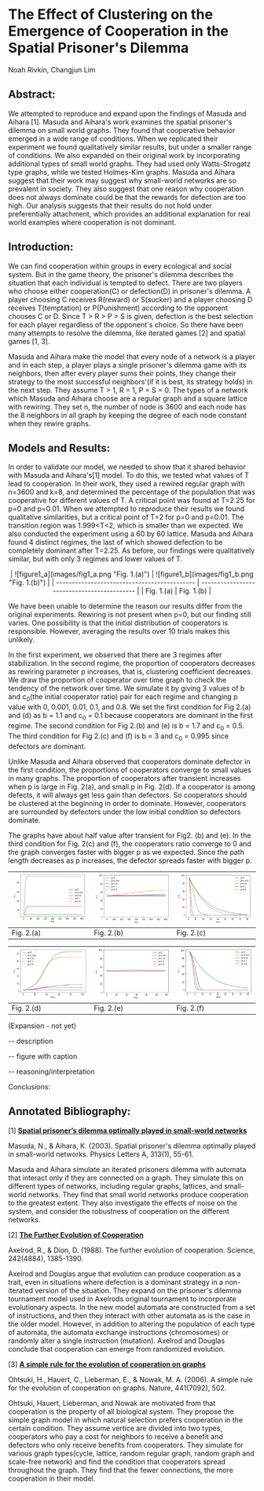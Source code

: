 # The Effect of Clustering on the Emergence of Cooperation in the Spatial Prisoner's Dilemma

Noah Rivkin, Changjun Lim

## Abstract:

We attempted to reproduce and expand upon the findings of Masuda and Aihara [1]. Masuda and Aihara's work examines the spatial prisoner's dilemma on small world graphs. They found that cooperative behavior emerged in a wide range of conditions. When we replicated their experiment we found qualitatively similar results, but under a smaller range of conditions. We also expanded on their original work by incorporating additional types of small world graphs. They had used only Watts-Strogatz type graphs, while we tested Holmes-Kim graphs. Masuda and Aihara suggest that their work may suggest why small-world networks are so prevalent in society. They also suggest that one reason why cooperation does not always dominate could be that the rewards for defection are too high. Our analysis suggests that their results do not hold under preferentially attachment, which provides an additional explanation for real world examples where cooperation is not dominant.


## Introduction:

We can find cooperation within groups in every ecological and social system. But in the game theory, the prisoner's dilemma describes the situation that each individual is tempted to defect. There are two players who choose either cooperation(C) or defection(D) in prisoner's dilemma. A player choosing C receives R(reward) or S(sucker) and a player choosing D receives T(temptation) or P(Punishment) according to the opponent chooses C or D. Since T > R > P > S is given, defection is the best selection for each player regardless of the opponent's choice. So there have been many attempts to resolve the dilemma, like iterated games [2] and spatial games [1, 3].

Masuda and Aihara make the model that every node of a network is a player and in each step, a player plays a single prisoner's dilemma game with its neighbors, then after every player sums their points, they change their strategy to the most successful neighbors'(if it is best, its strategy holds) in the next step. They assume T > 1, R = 1, P = S = 0. The types of a network which Masuda and Aihara choose are a regular graph and a square lattice with rewiring. They set n, the number of node is 3600 and each node has the 8 neighbors in all graph by keeping the degree of each node constant when they rewire graphs. 


## Models and Results:

In order to validate our model, we needed to show that it shared behavior with Masuda and Aihara's[1] model. To do this, we tested what values of T lead to cooperation. In their work, they used a rewired regular graph with n=3600 and k=8, and determined the percentage of the population that was cooperative for different values of T. A critical point was found at T=2.25 for p=0 and p=0.01. When we attempted to reproduce their results we found qualitative similarities, but a critical point of T=2 for p=0 and p=0.01. The transition region was 1.999<T<2, which is smaller than we expected. We also conducted the experiment using a 60 by 60 lattice. Masuda and Aihara found 4 distinct regimes, the last of which showed defection to be completely dominant after T=2.25. As before, our findings were qualitatively similar, but with only 3 regimes and lower values of T. 

<center>
| ![figure1_a](images/fig1_a.png "Fig. 1.(a)") | ![figure1_b](images/fig1_b.png "Fig. 1.(b)") |
| -------------------------------------------- | ------------------------------------------- |
|                   Fig. 1.(a)                 |                   Fig. 1.(b)               |
</center>

We have been unable to determine the reason our results differ from the original experiments. Rewiring is not present when p=0, but our finding still varies. One possibility is that the initial distribution of cooperators is responsible. However, averaging the results over 10 trials makes this unlikely.


 
In the first experiment, we observed that there are 3 regimes after stabilization. In the second regime, the proportion of cooperators decreases as rewiring parameter p increases, that is, clustering coefficient decreases. We draw the proportion of cooperator over time graph to check the tendency of the network over time. We simulate it by giving 3 values of b and c<sub>0</sub>(the initial cooperator ratio) pair for each regime and changing p value with 0, 0.001, 0.01, 0.1, and 0.8. We set the first condition for Fig 2.(a) and (d) as b = 1.1 and c<sub>0</sub> = 0.1 because cooperators are dominant in the first regime. The second condition for Fig 2.(b) and (e) is b = 1.7 and c<sub>0</sub> = 0.5. The third condition for Fig 2.(c) and (f) is b = 3 and c<sub>0</sub> = 0.995 since defectors are dominant.
 
Unlike Masuda and Aihara observed that cooperators dominate defector in the first condition, the proportions of cooperators converge to small values in many graphs. The proportion of cooperators after transient increases when p is large in Fig. 2(a), and small p in Fig. 2(d). If a cooperator is among defects, it will always get less gain than defectors. So cooperators should be clustered at the beginning in order to dominate. However, cooperators are surrounded by defectors under the low initial condition so defectors dominate.

The graphs have about half value after transient for Fig2. (b) and (e). 
In the third condition for Fig. 2(c) and (f), the cooperators ratio converge to 0 and the graph converges faster with bigger p as we expected. Since the path length decreases as p increases, the defector spreads faster with bigger p.

| ![figure2_a](images/fig2_a.png "Fig. 2.(a)") | ![figure2_b](images/fig2_b.png "Fig. 2.(b)") | ![figure2_c](images/fig2_c.png "Fig. 2.(c)") |
| -------------------------------------------- | -------------------------------------------- | -------------------------------------------- |
|                  Fig. 2.(a)                  |                  Fig. 2.(b)               |               Fig. 2.(c)                  |

| ![figure2_d](images/fig2_d.png "Fig. 2.(d)") | ![figure2_e](images/fig2_e.png "Fig. 2.(e)") | ![figure2_f](images/fig2_f.png "Fig. 2.(f)") |
| -------------------------------------------- | -------------------------------------------- | -------------------------------------------- |
|                   Fig. 2.(d)                 |                 Fig. 2.(e)                |             Fig. 2.(f)                  |


(Expansion - not yet)

-- description

-- figure with caption

-- reasoning/interpretation

Conclusions:


## Annotated Bibliography:

[1] [**Spatial prisoner’s dilemma optimally played in small-world networks**](http://www.sciencedirect.com/science/article/pii/S0375960103006935#bBIB002)

Masuda, N., & Aihara, K. (2003). Spatial prisoner's dilemma optimally played in small-world networks. Physics Letters A, 313(1), 55-61.

Masuda and Aihara simulate an iterated prisoners dilemma with automata that interact only if they are connected on a graph. They simulate this on different types of networks, including regular graphs, lattices, and small-world networks. They find that small world networks produce cooperation to the greatest extent. They also investigate the effects of noise on the system, and consider the robustness of cooperation on the different networks.

[2] [**The Further Evolution of Cooperation**](http://www.jstor.org/stable/1702320)

Axelrod, R., & Dion, D. (1988). The further evolution of cooperation. Science, 242(4884), 1385-1390.

Axelrod and Douglas argue that evolution can produce cooperation as a trait, even in situations where defection is a dominant strategy in a non-iterated version of the situation. They expand on the prisoner's dilemma tournament model used in Axelrods original tournament to incorporate evolutionary aspects. In the new model automata are constructed from a set of instructions, and then they interact with other automata as is the case in the older model. However, in addition to altering the population of each type of automata, the automata exchange instructions (chromosomes) or randomly alter a single instruction (mutation). Axelrod and Douglas conclude that cooperation can emerge from randomized evolution.

[3] [**A simple rule for the evolution of cooperation on graphs**](https://www.ncbi.nlm.nih.gov/pmc/articles/PMC2430087/)

Ohtsuki, H., Hauert, C., Lieberman, E., & Nowak, M. A. (2006). A simple rule for the evolution of cooperation on graphs. Nature, 441(7092), 502.

Ohtsuki, Hauert, Lieberman, and Nowak are motivated from that cooperation is the property of all biological system. They propose the simple graph model in which natural selection prefers cooperation in the certain condition. They assume vertice are divided into two types, cooperators who pay a cost for neighbors to receive a benefit and defectors who only receive benefits from cooperators. They simulate for various graph types(cycle, lattice, random regular graph, random graph and scale-free network) and find the condition that cooperators spread throughout the graph. They find that the fewer connections, the more cooperation in their model.